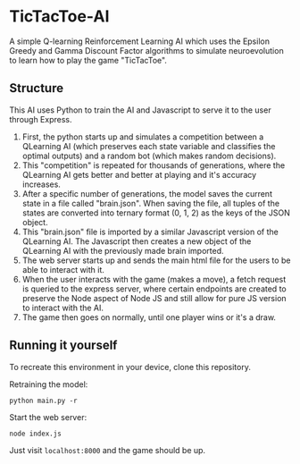 # TicTacToe-AI
A simple Q-learning Reinforcement Learning AI which uses the Epsilon Greedy and Gamma Discount Factor algorithms to simulate neuroevolution to learn how to play the game "TicTacToe".




## Structure

This AI uses Python to train the AI and Javascript to serve it to the user through Express.

1. First, the python starts up and simulates a competition between a QLearning AI (which preserves each state variable and classifies the optimal outputs) and a random bot (which makes random decisions).
2. This "competition" is repeated for thousands of generations, where the QLearning AI gets better and better at playing and it's accuracy increases.
3. After a specific number of generations, the model saves the current state in a file called "brain.json". When saving the file, all tuples of the states are converted into ternary format (0, 1, 2) as the keys of the JSON object.
4. This "brain.json" file is imported by a similar Javascript version of the QLearning AI. The Javascript then creates a new object of the QLearning AI with the previously made brain imported.
5. The web server starts up and sends the main html file for the users to be able to interact with it.
6. When the user interacts with the game (makes a move), a fetch request is queried to the express server, where certain endpoints are created to preserve the Node aspect of Node JS and still allow for pure JS version to interact with the AI.
7. The game then goes on normally, until one player wins or it's a draw.



## Running it yourself


To recreate this environment in your device, clone this repository.

Retraining the model:

```
python main.py -r
```



Start the web server:

```
node index.js
```


Just visit ```localhost:8000``` and the game should be up.
